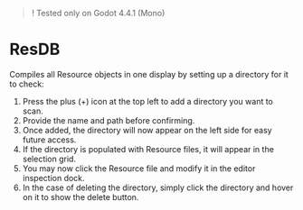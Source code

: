 > ! Tested only on Godot 4.4.1 (Mono)

# ResDB
Compiles all Resource objects in one display by setting up a directory for it to check:
1. Press the plus (+) icon at the top left to add a directory you want to scan.
2. Provide the name and path before confirming.
3. Once added, the directory will now appear on the left side for easy future access.
4. If the directory is populated with Resource files, it will appear in the selection grid.
5. You may now click the Resource file and modify it in the editor inspection dock.
6. In the case of deleting the directory, simply click the directory and hover on it to show the delete button.
